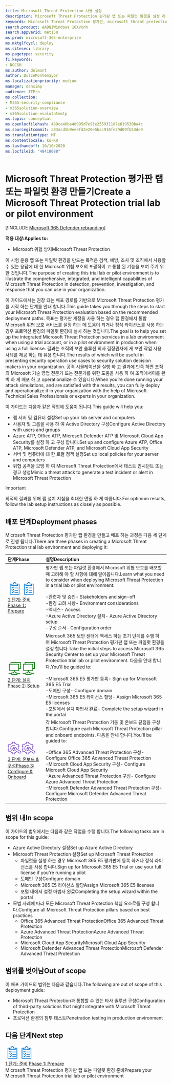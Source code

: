 ```yaml
---
title: Microsoft Threat Protection 사용 설정
description: Microsoft Threat Protection 평가판 랩 또는 파일럿 환경을 설정 하 여 장치, id, 데이터 및 응용 프로그램을 보호 하도록 설계 된 위협 방어 보호 솔루션을 통해 조직에서 도움을 얻을 수 있는 방법을 확인 하세요.
keywords: Microsoft Threat Protection 평가판, microsoft threat protection 체험, microsoft threat protection 평가 랩, microsoft 위협의 보호 파일럿, 사이버 보안, 고급 영구 위협, 엔터프라이즈 보안, 장치, 장치, id, 사용자, 데이터, 응용 프로그램, 사건, 자동화 된 조사 및 개선, 고급 구하기
search.product: eADQiWindows 10XVcnh
search.appverid: met150
ms.prod: microsoft-365-enterprise
ms.mktglfcycl: deploy
ms.sitesec: library
ms.pagetype: security
f1.keywords:
- NOCSH
ms.author: dolmont
author: DulceMontemayor
ms.localizationpriority: medium
manager: dansimp
audience: ITPro
ms.collection:
- M365-security-compliance
- m365solution-overview
- m365solution-evalutatemtp
ms.topic: conceptual
ms.openlocfilehash: 489ce48be4d995d7e91e2559311d7e619530ba4c
ms.sourcegitcommit: a83acd5b9eeefd2e20e5bac916fe29d09fb53de9
ms.translationtype: MT
ms.contentlocale: ko-KR
ms.lasthandoff: 10/10/2020
ms.locfileid: "48418088"
---
```

# <a name="create-a-microsoft-threat-protection-trial-lab-or-pilot-environment"></a><span data-ttu-id="d7b99-104">Microsoft Threat Protection 평가판 랩 또는 파일럿 환경 만들기</span><span class="sxs-lookup"><span data-stu-id="d7b99-104">Create a Microsoft Threat Protection trial lab or pilot environment</span></span> 

[!INCLUDE [Microsoft 365 Defender rebranding](../includes/microsoft-defender.md)]


<span data-ttu-id="d7b99-105">**적용 대상:**</span><span class="sxs-lookup"><span data-stu-id="d7b99-105">**Applies to:**</span></span>
- <span data-ttu-id="d7b99-106">Microsoft 위협 방지</span><span class="sxs-lookup"><span data-stu-id="d7b99-106">Microsoft Threat Protection</span></span>

<span data-ttu-id="d7b99-107">이 시험 운용 랩 또는 파일럿 환경을 만드는 목적은 검색, 예방, 조사 및 조직에서 사용할 수 있는 응답에 대 한 Microsoft 위협 보호의 포괄적이 고 통합 된 기능을 보여 주기 위한 것입니다.</span><span class="sxs-lookup"><span data-stu-id="d7b99-107">The purpose of creating this trial lab or pilot environment is to illustrate the comprehensive, integrated, and intelligent capabilities of Microsoft Threat Protection in detection, prevention, investigation, and response that you can use in your organization.</span></span> 

<span data-ttu-id="d7b99-108">이 가이드에서는 권장 되는 배포 경로를 기반으로 Microsoft Threat Protection 평가를 시작 하는 단계를 안내 합니다.</span><span class="sxs-lookup"><span data-stu-id="d7b99-108">This guide takes you through the steps to start your Microsoft Threat Protection evaluation based on the recommended deployment paths.</span></span> <span data-ttu-id="d7b99-109">목표는 평가판 계정을 사용 하는 경우 랩 환경에서 통합 Microsoft 위협 보호 서비스를 설정 하는 데 도움이 되거나 정식 라이선스를 사용 하는 경우 프로덕션 환경의 파일럿 환경에 설치 하는 것입니다.</span><span class="sxs-lookup"><span data-stu-id="d7b99-109">The goal is to help you set up the integrated Microsoft Threat Protection services in a lab environment when using a trial account, or in a pilot environment in production when using a full license.</span></span> <span data-ttu-id="d7b99-110">결과는 조직의 보안 솔루션 의사 결정권자에 게 보안 작업 사용 사례를 제공 하는 데 유용 합니다.</span><span class="sxs-lookup"><span data-stu-id="d7b99-110">The results of which will be useful in presenting security operation use cases to security solution decision makers in your organization.</span></span> <span data-ttu-id="d7b99-111">공격 시뮬레이션을 실행 하 고 결과에 만족 하면 조직의 Microsoft 기술 영업 전문가 또는 전문가를 위한 도움을 사용 하 여 조직에서이를 완벽 하 게 배포 하 고 operationalize 수 있습니다.</span><span class="sxs-lookup"><span data-stu-id="d7b99-111">When you’re done running your attack simulations, and are satisfied with the results, you can fully deploy and operationalize it in your organization with the help of Microsoft Technical Sales Professionals or experts in your organization.</span></span> 

<span data-ttu-id="d7b99-112">이 가이드는 다음과 같은 작업에 도움이 됩니다.</span><span class="sxs-lookup"><span data-stu-id="d7b99-112">This guide will help you:</span></span>
- <span data-ttu-id="d7b99-113">랩 서버 및 컴퓨터 설정</span><span class="sxs-lookup"><span data-stu-id="d7b99-113">Set up your lab server and computers</span></span>
- <span data-ttu-id="d7b99-114">사용자 및 그룹을 사용 하 여 Active Directory 구성</span><span class="sxs-lookup"><span data-stu-id="d7b99-114">Configure Active Directory with users and groups</span></span>
- <span data-ttu-id="d7b99-115">Azure ATP, Office ATP, Microsoft Defender ATP 및 Microsoft Cloud App Security를 설정 하 고 구성 합니다.</span><span class="sxs-lookup"><span data-stu-id="d7b99-115">Set up and configure Azure ATP, Office ATP, Microsoft Defender ATP, and Microsoft Cloud App Security</span></span>
- <span data-ttu-id="d7b99-116">서버 및 컴퓨터에 대 한 로컬 정책 설정</span><span class="sxs-lookup"><span data-stu-id="d7b99-116">Set up local policies for your server and computers</span></span>
- <span data-ttu-id="d7b99-117">위협 공격을 모방 하 여 Microsoft Threat Protection에서 테스트 인시던트 또는 경고 생성</span><span class="sxs-lookup"><span data-stu-id="d7b99-117">Mimic a threat attack to generate a test incident or alert in Microsoft Threat Protection</span></span>

>[!IMPORTANT]
><span data-ttu-id="d7b99-118">최적의 결과를 위해 랩 설치 지침을 최대한 면밀 하 게 따릅니다.</span><span class="sxs-lookup"><span data-stu-id="d7b99-118">For optimum results, follow the lab setup instructions as closely as possible.</span></span>


## <a name="deployment-phases"></a><span data-ttu-id="d7b99-119">배포 단계</span><span class="sxs-lookup"><span data-stu-id="d7b99-119">Deployment phases</span></span>

<span data-ttu-id="d7b99-120">Microsoft Threat Protection 평가판 랩 환경을 만들고 배포 하는 과정은 다음 세 단계로 진행 됩니다.</span><span class="sxs-lookup"><span data-stu-id="d7b99-120">There are three phases in creating a Microsoft Threat Protection trial lab environment and deploying it:</span></span>

|<span data-ttu-id="d7b99-121">단계</span><span class="sxs-lookup"><span data-stu-id="d7b99-121">Phase</span></span> | <span data-ttu-id="d7b99-122">설명</span><span class="sxs-lookup"><span data-stu-id="d7b99-122">Description</span></span> | 
|:-------|:-----|
| <span data-ttu-id="d7b99-123">![1 단계: 준비](../../media/prepare.png)</span><span class="sxs-lookup"><span data-stu-id="d7b99-123">![Phase 1: Prepare](../../media/prepare.png)</span></span><br>[<span data-ttu-id="d7b99-124">1 단계: 준비</span><span class="sxs-lookup"><span data-stu-id="d7b99-124">Phase 1: Prepare</span></span>](prepare-mtpeval.md)| <span data-ttu-id="d7b99-125">평가판 랩 또는 파일럿 환경에서 Microsoft 위협 보호를 배포할 때 고려해 야 할 사항에 대해 알아봅니다.</span><span class="sxs-lookup"><span data-stu-id="d7b99-125">Learn what you need to consider when deploying Microsoft Threat Protection in a trial lab or pilot environment:</span></span> <br><br><span data-ttu-id="d7b99-126">-관련자 및 승인</span><span class="sxs-lookup"><span data-stu-id="d7b99-126">- Stakeholders and sign-off</span></span> <br> <span data-ttu-id="d7b99-127">-환경 고려 사항</span><span class="sxs-lookup"><span data-stu-id="d7b99-127">- Environment considerations</span></span> <br><span data-ttu-id="d7b99-128">-액세스</span><span class="sxs-lookup"><span data-stu-id="d7b99-128">- Access</span></span> <br><span data-ttu-id="d7b99-129">-Azure Active Directory 설치</span><span class="sxs-lookup"><span data-stu-id="d7b99-129">- Azure Active Directory setup</span></span> <br> <span data-ttu-id="d7b99-130">-구성 순서</span><span class="sxs-lookup"><span data-stu-id="d7b99-130">- Configuration order</span></span>
|  <span data-ttu-id="d7b99-131">![2 단계: 설치](../../media/setup.png)</span><span class="sxs-lookup"><span data-stu-id="d7b99-131">![Phase 2: Setup](../../media/setup.png)</span></span> <br>[<span data-ttu-id="d7b99-132">2 단계: 설치</span><span class="sxs-lookup"><span data-stu-id="d7b99-132">Phase 2: Setup</span></span>](setup-mtpeval.md)|  <span data-ttu-id="d7b99-133">Microsoft 365 보안 센터에 액세스 하는 초기 단계를 수행 하 여 Microsoft Threat Protection 평가판 랩 또는 파일럿 환경을 설정 합니다.</span><span class="sxs-lookup"><span data-stu-id="d7b99-133">Take the initial steps to access Microsoft 365 Security Center to set up your Microsoft Threat Protection trial lab or pilot environment.</span></span> <span data-ttu-id="d7b99-134">다음을 안내 합니다.</span><span class="sxs-lookup"><span data-stu-id="d7b99-134">You'll be guided to:</span></span><br><br><span data-ttu-id="d7b99-135">-Microsoft 365 E5 평가판 등록</span><span class="sxs-lookup"><span data-stu-id="d7b99-135">- Sign up for Microsoft 365 E5 Trial</span></span> <br>  <span data-ttu-id="d7b99-136">-도메인 구성</span><span class="sxs-lookup"><span data-stu-id="d7b99-136">- Configure domain</span></span><br><span data-ttu-id="d7b99-137">-Microsoft 365 E5 라이선스 할당</span><span class="sxs-lookup"><span data-stu-id="d7b99-137">- Assign Microsoft 365 E5 licenses</span></span><br><span data-ttu-id="d7b99-138">-포털에서 설치 마법사 완료</span><span class="sxs-lookup"><span data-stu-id="d7b99-138">- Complete the setup wizard in the portal</span></span>|
|  <span data-ttu-id="d7b99-139">![3 단계: 온보드 & 구성](../../media/config-onboard.png)</span><span class="sxs-lookup"><span data-stu-id="d7b99-139">![Phase 3: Configure & Onboard](../../media/config-onboard.png)</span></span> <br>[<span data-ttu-id="d7b99-140">3 단계: 온보드 & 구성</span><span class="sxs-lookup"><span data-stu-id="d7b99-140">Phase 3: Configure & Onboard</span></span>](config-mtpeval.md) | <span data-ttu-id="d7b99-141">각 Microsoft Threat Protection 기둥 및 온보드 끝점을 구성 합니다.</span><span class="sxs-lookup"><span data-stu-id="d7b99-141">Configure each Microsoft Threat Protection pillar and onboard endpoints.</span></span> <span data-ttu-id="d7b99-142">다음을 안내 합니다.</span><span class="sxs-lookup"><span data-stu-id="d7b99-142">You'll be guided to:</span></span><br><br><span data-ttu-id="d7b99-143">-Office 365 Advanced Threat Protection 구성</span><span class="sxs-lookup"><span data-stu-id="d7b99-143">- Configure Office 365 Advanced Threat Protection</span></span><br><span data-ttu-id="d7b99-144">-Microsoft Cloud App Security 구성</span><span class="sxs-lookup"><span data-stu-id="d7b99-144">- Configure Microsoft Cloud App Security</span></span><br><span data-ttu-id="d7b99-145">-Azure Advanced Threat Protection 구성</span><span class="sxs-lookup"><span data-stu-id="d7b99-145">- Configure Azure Advanced Threat Protection</span></span><br><span data-ttu-id="d7b99-146">-Microsoft Defender Advanced Threat Protection 구성</span><span class="sxs-lookup"><span data-stu-id="d7b99-146">- Configure Microsoft Defender Advanced Threat Protection</span></span> 


## <a name="in-scope"></a><span data-ttu-id="d7b99-147">범위 내</span><span class="sxs-lookup"><span data-stu-id="d7b99-147">In scope</span></span>

<span data-ttu-id="d7b99-148">이 가이드의 범위에서는 다음과 같은 작업을 수행 합니다.</span><span class="sxs-lookup"><span data-stu-id="d7b99-148">The following tasks are in scope for this guide:</span></span>
-   <span data-ttu-id="d7b99-149">Azure Active Directory 설정</span><span class="sxs-lookup"><span data-stu-id="d7b99-149">Set up Azure Active Directory</span></span>
-   <span data-ttu-id="d7b99-150">Microsoft Threat Protection 설정</span><span class="sxs-lookup"><span data-stu-id="d7b99-150">Set up Microsoft Threat Protection</span></span>
    -   <span data-ttu-id="d7b99-151">파일럿을 실행 하는 경우 Microsoft 365 E5 평가판에 등록 하거나 정식 라이선스를 사용 합니다.</span><span class="sxs-lookup"><span data-stu-id="d7b99-151">Sign up for Microsoft 365 E5 Trial or use your full license if you're running a pilot</span></span>
    -   <span data-ttu-id="d7b99-152">도메인 구성</span><span class="sxs-lookup"><span data-stu-id="d7b99-152">Configure domain</span></span>
    -   <span data-ttu-id="d7b99-153">Microsoft 365 E5 라이선스 할당</span><span class="sxs-lookup"><span data-stu-id="d7b99-153">Assign Microsoft 365 E5 licenses</span></span>
    -   <span data-ttu-id="d7b99-154">포털 내에서 설정 마법사 완료</span><span class="sxs-lookup"><span data-stu-id="d7b99-154">Completing the setup wizard within the portal</span></span>
-   <span data-ttu-id="d7b99-155">모범 사례에 따라 모든 Microsoft Threat Protection 핵심 요소로를 구성 합니다.</span><span class="sxs-lookup"><span data-stu-id="d7b99-155">Configure all Microsoft Threat Protection pillars based on best practices</span></span>
    -   <span data-ttu-id="d7b99-156">Office 365 Advanced Threat Protection</span><span class="sxs-lookup"><span data-stu-id="d7b99-156">Office 365 Advanced Threat Protection</span></span>
    -   <span data-ttu-id="d7b99-157">Azure Advanced Threat Protection</span><span class="sxs-lookup"><span data-stu-id="d7b99-157">Azure Advanced Threat Protection</span></span>
    -   <span data-ttu-id="d7b99-158">Microsoft Cloud App Security</span><span class="sxs-lookup"><span data-stu-id="d7b99-158">Microsoft Cloud App Security</span></span>
    -   <span data-ttu-id="d7b99-159">Microsoft Defender Advanced Threat Protection</span><span class="sxs-lookup"><span data-stu-id="d7b99-159">Microsoft Defender Advanced Threat Protection</span></span>

## <a name="out-of-scope"></a><span data-ttu-id="d7b99-160">범위를 벗어남</span><span class="sxs-lookup"><span data-stu-id="d7b99-160">Out of scope</span></span>

<span data-ttu-id="d7b99-161">이 배포 가이드의 범위는 다음과 같습니다.</span><span class="sxs-lookup"><span data-stu-id="d7b99-161">The following are out of scope of this deployment guide:</span></span>

-   <span data-ttu-id="d7b99-162">Microsoft Threat Protection과 통합할 수 있는 타사 솔루션 구성</span><span class="sxs-lookup"><span data-stu-id="d7b99-162">Configuration of third-party solutions that might integrate with Microsoft Threat Protection</span></span>
-   <span data-ttu-id="d7b99-163">프로덕션 환경의 침투 테스트</span><span class="sxs-lookup"><span data-stu-id="d7b99-163">Penetration testing in production environment</span></span>

## <a name="next-step"></a><span data-ttu-id="d7b99-164">다음 단계</span><span class="sxs-lookup"><span data-stu-id="d7b99-164">Next step</span></span>
<span data-ttu-id="d7b99-165">![1 단계: 준비](../../media/prepare.png)</span><span class="sxs-lookup"><span data-stu-id="d7b99-165">![Phase 1: Prepare](../../media/prepare.png)</span></span> <br><span data-ttu-id="d7b99-166">[1 단계: 준비](prepare-mtpeval.md) 
</span><span class="sxs-lookup"><span data-stu-id="d7b99-166">[Phase 1: Prepare](prepare-mtpeval.md) 
</span></span><br> <span data-ttu-id="d7b99-167">Microsoft Threat Protection 평가판 랩 또는 파일럿 환경 준비</span><span class="sxs-lookup"><span data-stu-id="d7b99-167">Prepare your Microsoft Threat Protection trial lab or pilot environment</span></span>
